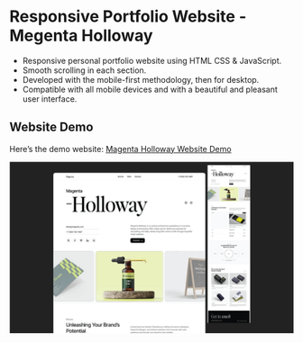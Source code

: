 # Responsive Portfolio Website - Megenta Holloway

- Responsive personal portfolio website using HTML CSS & JavaScript.
- Smooth scrolling in each section.
- Developed with the mobile-first methodology, then for desktop.
- Compatible with all mobile devices and with a beautiful and pleasant user interface.

## Website Demo

Here’s the demo website: [Magenta Holloway Website Demo](https://megenta-holloway.vercel.app/)

  ![Website UI Preview](ui-preview.png)
